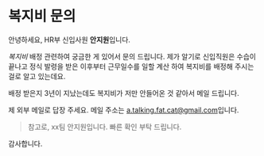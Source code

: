 # 복지비 문의

안녕하세요, HR부 신입사원 **안지원**입니다.

*복지비* 배정 관련하여 궁금한 게 있어서 문의 드립니다.
제가 알기로 신입직원은 수습이 끝나고 정식 발령을 받은 이후부터
근무일수를 일할 계산 하여 복지비를 배정해 주시는 걸로 알고 있는데요.

배정 받은지 3년이 지났는데도 복지비가 저만 안들어온 것 같아서
메일 드립니다.

제 외부 메일로 답장 주세요. 메일 주소는 [a.talking.fat.cat@gmail.com](a.talking.fat.cat@gmail.com)입니다.

> 참고로, xx팀 안지원입니다.
> 빠른 확인 부탁 드립니다.

감사합니다.

